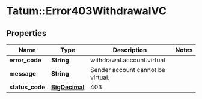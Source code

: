 # Tatum::Error403WithdrawalVC

## Properties
Name | Type | Description | Notes
------------ | ------------- | ------------- | -------------
**error_code** | **String** | withdrawal.account.virtual | 
**message** | **String** | Sender account cannot be virtual. | 
**status_code** | [**BigDecimal**](BigDecimal.md) | 403 | 

